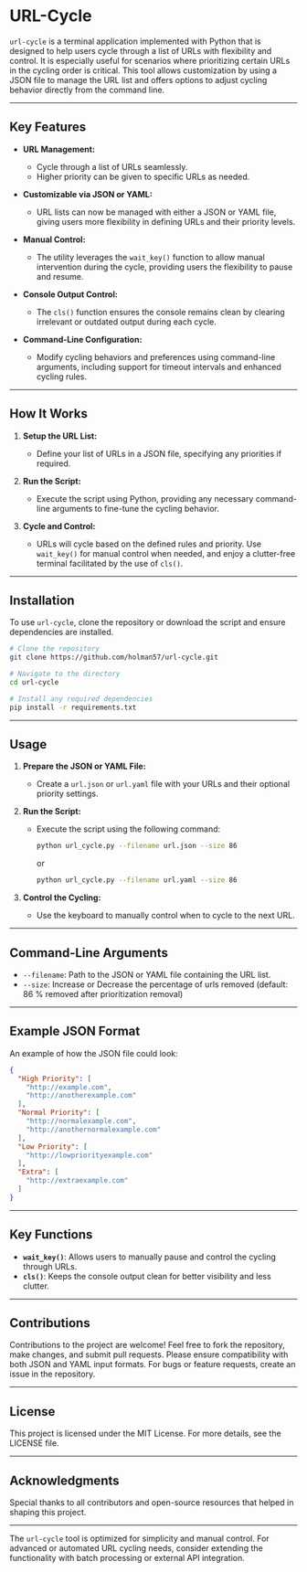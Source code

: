# URL-Cycle

`url-cycle` is a terminal application implemented with Python that is designed to help users cycle through a list of URLs with flexibility and control. It is especially useful for scenarios where prioritizing certain URLs in the cycling order is critical. This tool allows customization by using a JSON file to manage the URL list and offers options to adjust cycling behavior directly from the command line.

---

## Key Features

- **URL Management:**
  - Cycle through a list of URLs seamlessly.
  - Higher priority can be given to specific URLs as needed.

- **Customizable via JSON or YAML:**
  - URL lists can now be managed with either a JSON or YAML file, giving users more flexibility in defining URLs and their priority levels.

- **Manual Control:**
  - The utility leverages the `wait_key()` function to allow manual intervention during the cycle, providing users the flexibility to pause and resume.

- **Console Output Control:**
  - The `cls()` function ensures the console remains clean by clearing irrelevant or outdated output during each cycle.

- **Command-Line Configuration:**
  - Modify cycling behaviors and preferences using command-line arguments, including support for timeout intervals and enhanced cycling rules.

---

## How It Works

1. **Setup the URL List:**
   - Define your list of URLs in a JSON file, specifying any priorities if required.

2. **Run the Script:**
   - Execute the script using Python, providing any necessary command-line arguments to fine-tune the cycling behavior.

3. **Cycle and Control:**
   - URLs will cycle based on the defined rules and priority. Use `wait_key()` for manual control when needed, and enjoy a clutter-free terminal facilitated by the use of `cls()`.

---

## Installation

To use `url-cycle`, clone the repository or download the script and ensure dependencies are installed.

```bash
# Clone the repository
git clone https://github.com/holman57/url-cycle.git

# Navigate to the directory
cd url-cycle

# Install any required dependencies
pip install -r requirements.txt
```

---

## Usage

1. **Prepare the JSON or YAML File:**
   - Create a `url.json` or `url.yaml` file with your URLs and their optional priority settings. 

2. **Run the Script:**
   - Execute the script using the following command:
     ```bash
     python url_cycle.py --filename url.json --size 86
     ```
     or
     ```bash
     python url_cycle.py --filename url.yaml --size 86
     ```

3. **Control the Cycling:**
   - Use the keyboard to manually control when to cycle to the next URL.

---

## Command-Line Arguments

- `--filename`: Path to the JSON or YAML file containing the URL list.
- `--size`: Increase or Decrease the percentage of urls removed (default: 86 % removed after prioritization removal)

---

## Example JSON Format

An example of how the JSON file could look:
```json
{
  "High Priority": [
    "http://example.com",
    "http://anotherexample.com"
  ],
  "Normal Priority": [
    "http://normalexample.com",
    "http://anothernormalexample.com"
  ],
  "Low Priority": [
    "http://lowpriorityexample.com"
  ],
  "Extra": [
    "http://extraexample.com"
  ]
}
```

---

## Key Functions

- **`wait_key()`**: Allows users to manually pause and control the cycling through URLs.
- **`cls()`**: Keeps the console output clean for better visibility and less clutter.

---

## Contributions
Contributions to the project are welcome! Feel free to fork the repository, make changes, and submit pull requests. Please ensure compatibility with both JSON and YAML input formats. For bugs or feature requests, create an issue in the repository.

---

## License

This project is licensed under the MIT License. For more details, see the LICENSE file.

---

## Acknowledgments

Special thanks to all contributors and open-source resources that helped in shaping this project.

---

The `url-cycle` tool is optimized for simplicity and manual control. For advanced or automated URL cycling needs, consider extending the functionality with batch processing or external API integration.

